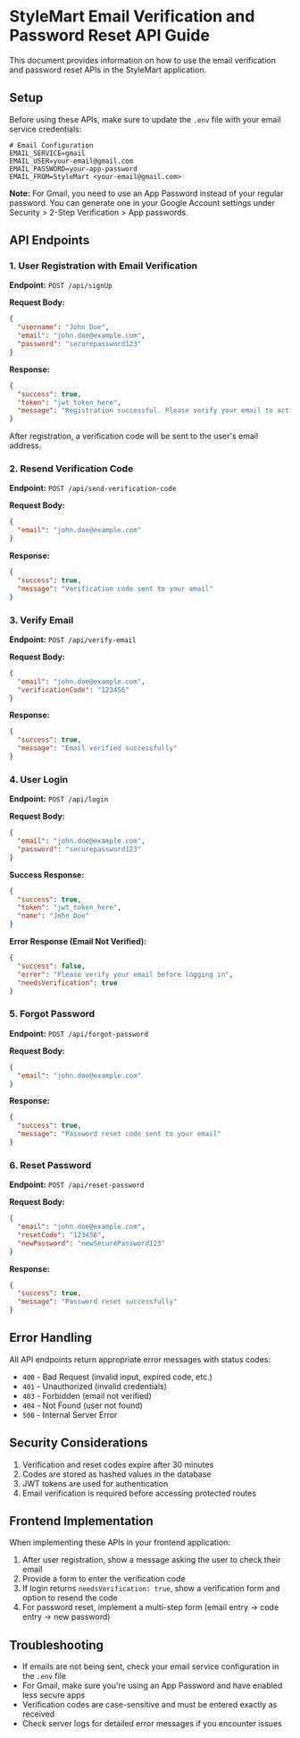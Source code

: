 # StyleMart Email Verification and Password Reset API Guide

This document provides information on how to use the email verification and password reset APIs in the StyleMart application.

## Setup

Before using these APIs, make sure to update the `.env` file with your email service credentials:

```
# Email Configuration
EMAIL_SERVICE=gmail
EMAIL_USER=your-email@gmail.com
EMAIL_PASSWORD=your-app-password
EMAIL_FROM=StyleMart <your-email@gmail.com>
```

**Note:** For Gmail, you need to use an App Password instead of your regular password. You can generate one in your Google Account settings under Security > 2-Step Verification > App passwords.

## API Endpoints

### 1. User Registration with Email Verification

**Endpoint:** `POST /api/signUp`

**Request Body:**
```json
{
  "username": "John Doe",
  "email": "john.doe@example.com",
  "password": "securepassword123"
}
```

**Response:**
```json
{
  "success": true,
  "token": "jwt_token_here",
  "message": "Registration successful. Please verify your email to activate your account."
}
```

After registration, a verification code will be sent to the user's email address.

### 2. Resend Verification Code

**Endpoint:** `POST /api/send-verification-code`

**Request Body:**
```json
{
  "email": "john.doe@example.com"
}
```

**Response:**
```json
{
  "success": true,
  "message": "Verification code sent to your email"
}
```

### 3. Verify Email

**Endpoint:** `POST /api/verify-email`

**Request Body:**
```json
{
  "email": "john.doe@example.com",
  "verificationCode": "123456"
}
```

**Response:**
```json
{
  "success": true,
  "message": "Email verified successfully"
}
```

### 4. User Login

**Endpoint:** `POST /api/login`

**Request Body:**
```json
{
  "email": "john.doe@example.com",
  "password": "securepassword123"
}
```

**Success Response:**
```json
{
  "success": true,
  "token": "jwt_token_here",
  "name": "John Doe"
}
```

**Error Response (Email Not Verified):**
```json
{
  "success": false,
  "error": "Please verify your email before logging in",
  "needsVerification": true
}
```

### 5. Forgot Password

**Endpoint:** `POST /api/forgot-password`

**Request Body:**
```json
{
  "email": "john.doe@example.com"
}
```

**Response:**
```json
{
  "success": true,
  "message": "Password reset code sent to your email"
}
```

### 6. Reset Password

**Endpoint:** `POST /api/reset-password`

**Request Body:**
```json
{
  "email": "john.doe@example.com",
  "resetCode": "123456",
  "newPassword": "newSecurePassword123"
}
```

**Response:**
```json
{
  "success": true,
  "message": "Password reset successfully"
}
```

## Error Handling

All API endpoints return appropriate error messages with status codes:

- `400` - Bad Request (invalid input, expired code, etc.)
- `401` - Unauthorized (invalid credentials)
- `403` - Forbidden (email not verified)
- `404` - Not Found (user not found)
- `500` - Internal Server Error

## Security Considerations

1. Verification and reset codes expire after 30 minutes
2. Codes are stored as hashed values in the database
3. JWT tokens are used for authentication
4. Email verification is required before accessing protected routes

## Frontend Implementation

When implementing these APIs in your frontend application:

1. After user registration, show a message asking the user to check their email
2. Provide a form to enter the verification code
3. If login returns `needsVerification: true`, show a verification form and option to resend the code
4. For password reset, implement a multi-step form (email entry → code entry → new password)

## Troubleshooting

- If emails are not being sent, check your email service configuration in the `.env` file
- For Gmail, make sure you're using an App Password and have enabled less secure apps
- Verification codes are case-sensitive and must be entered exactly as received
- Check server logs for detailed error messages if you encounter issues